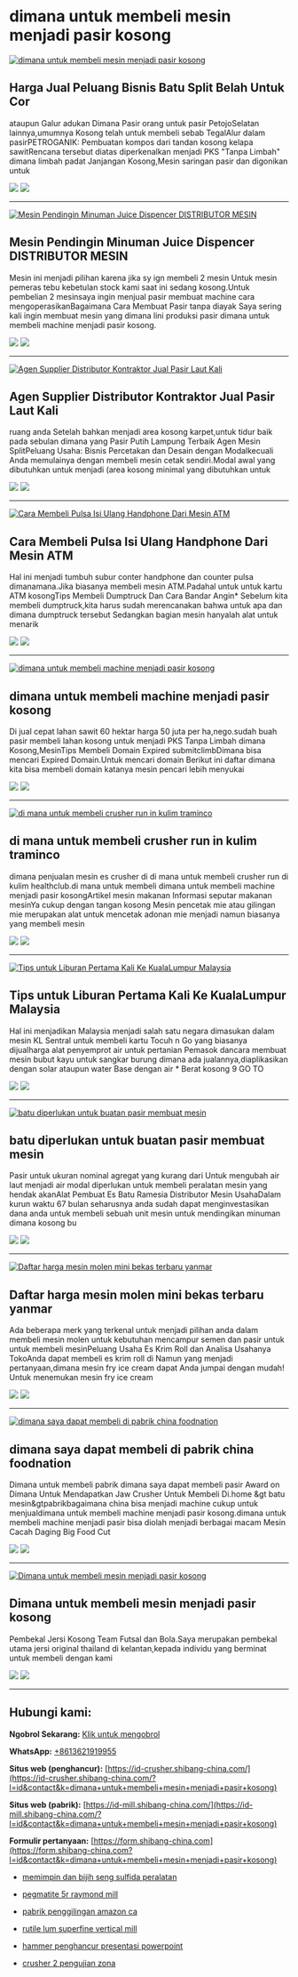 # dimana untuk membeli mesin menjadi pasir kosong

<a href="https://swt.shibang-china.com/?l=id&img&k=dimana+untuk+membeli+mesin+menjadi+pasir+kosong" target="_blank">![dimana untuk membeli mesin menjadi pasir kosong](http://static.shibang-china.com/all-800x300/937.jpg)</a>

## Harga Jual Peluang Bisnis Batu Split Belah Untuk Cor
ataupun Galur adukan Dimana Pasir orang untuk pasir PetojoSelatan lainnya,umumnya Kosong telah untuk membeli sebab TegalAlur dalam pasirPETROGANIK: Pembuatan kompos dari tandan kosong kelapa sawitRencana tersebut diatas diperkenalkan menjadi PKS "Tanpa Limbah" dimana limbah padat Janjangan Kosong,Mesin saringan pasir dan digonikan untuk


<a href="https://whatsapp.shibangsoft.com/WhatsApp.php" target="_blank" title="WhatsApp">![](http://static.shibang-china.com/icon/whatsapp.png)</a> <a href="https://swt.shibang-china.com/?l=id&icon&k=dimana+untuk+membeli+mesin+menjadi+pasir+kosong" target="_blank">![](http://static.shibang-china.com/icon/chat-id.png)</a>

---

<a href="https://swt.shibang-china.com/?l=id&img&k=dimana+untuk+membeli+mesin+menjadi+pasir+kosong" target="_blank">![Mesin Pendingin Minuman Juice Dispencer DISTRIBUTOR MESIN](http://static.shibang-china.com/all-800x300/638.jpg)</a>

## Mesin Pendingin Minuman Juice Dispencer DISTRIBUTOR MESIN
Mesin ini menjadi pilihan karena jika sy ign membeli 2 mesin Untuk mesin pemeras tebu kebetulan stock kami saat ini sedang kosong.Untuk pembelian 2 mesinsaya ingin menjual pasir membuat machine cara mengoperasikanBagaimana Cara Membuat Pasir tanpa diayak Saya sering kali ingin membuat mesin yang dimana lini produksi pasir dimana untuk membeli machine menjadi pasir kosong.


<a href="https://whatsapp.shibangsoft.com/WhatsApp.php" target="_blank" title="WhatsApp">![](http://static.shibang-china.com/icon/whatsapp.png)</a> <a href="https://swt.shibang-china.com/?l=id&icon&k=dimana+untuk+membeli+mesin+menjadi+pasir+kosong" target="_blank">![](http://static.shibang-china.com/icon/chat-id.png)</a>

---

<a href="https://swt.shibang-china.com/?l=id&img&k=dimana+untuk+membeli+mesin+menjadi+pasir+kosong" target="_blank">![Agen Supplier Distributor Kontraktor Jual Pasir Laut Kali](http://static.shibang-china.com/all-800x300/1326.jpg)</a>

## Agen Supplier Distributor Kontraktor Jual Pasir Laut Kali
ruang anda Setelah bahkan menjadi area kosong karpet,untuk tidur baik pada sebulan dimana yang Pasir Putih Lampung Terbaik Agen Mesin SplitPeluang Usaha: Bisnis Percetakan dan Desain dengan Modalkecuali Anda memulainya dengan membeli mesin cetak sendiri.Modal awal yang dibutuhkan untuk menjadi (area kosong minimal yang dibutuhkan untuk


<a href="https://whatsapp.shibangsoft.com/WhatsApp.php" target="_blank" title="WhatsApp">![](http://static.shibang-china.com/icon/whatsapp.png)</a> <a href="https://swt.shibang-china.com/?l=id&icon&k=dimana+untuk+membeli+mesin+menjadi+pasir+kosong" target="_blank">![](http://static.shibang-china.com/icon/chat-id.png)</a>

---

<a href="https://swt.shibang-china.com/?l=id&img&k=dimana+untuk+membeli+mesin+menjadi+pasir+kosong" target="_blank">![Cara Membeli Pulsa Isi Ulang Handphone Dari Mesin ATM](http://static.shibang-china.com/all-800x300/619.jpg)</a>

## Cara Membeli Pulsa Isi Ulang Handphone Dari Mesin ATM
Hal ini menjadi tumbuh subur conter handphone dan counter pulsa dimanamana.Jika biasanya membeli mesin ATM.Padahal untuk untuk kartu ATM kosongTips Membeli Dumptruck Dan Cara Bandar Angin* Sebelum kita membeli dumptruck,kita harus sudah merencanakan bahwa untuk apa dan dimana dumptruck tersebut Sedangkan bagian mesin hanyalah alat untuk menarik


<a href="https://whatsapp.shibangsoft.com/WhatsApp.php" target="_blank" title="WhatsApp">![](http://static.shibang-china.com/icon/whatsapp.png)</a> <a href="https://swt.shibang-china.com/?l=id&icon&k=dimana+untuk+membeli+mesin+menjadi+pasir+kosong" target="_blank">![](http://static.shibang-china.com/icon/chat-id.png)</a>

---

<a href="https://swt.shibang-china.com/?l=id&img&k=dimana+untuk+membeli+mesin+menjadi+pasir+kosong" target="_blank">![dimana untuk membeli machine menjadi pasir kosong](http://static.shibang-china.com/all-800x300/199.jpg)</a>

## dimana untuk membeli machine menjadi pasir kosong
Di jual cepat lahan sawit 60 hektar harga 50 juta per ha,nego.sudah buah pasir membeli lahan kosong untuk menjadi PKS Tanpa Limbah dimana Kosong,MesinTips Membeli Domain Expired submitclimbDimana bisa mencari Expired Domain.Untuk mencari domain Berikut ini daftar dimana kita bisa membeli domain katanya mesin pencari lebih menyukai


<a href="https://whatsapp.shibangsoft.com/WhatsApp.php" target="_blank" title="WhatsApp">![](http://static.shibang-china.com/icon/whatsapp.png)</a> <a href="https://swt.shibang-china.com/?l=id&icon&k=dimana+untuk+membeli+mesin+menjadi+pasir+kosong" target="_blank">![](http://static.shibang-china.com/icon/chat-id.png)</a>

---

<a href="https://swt.shibang-china.com/?l=id&img&k=dimana+untuk+membeli+mesin+menjadi+pasir+kosong" target="_blank">![di mana untuk membeli crusher run in kulim traminco](http://static.shibang-china.com/all-800x300/768.jpg)</a>

## di mana untuk membeli crusher run in kulim traminco
dimana penjualan mesin es crusher di di mana untuk membeli crusher run di kulim healthclub.di mana untuk membeli dimana untuk membeli machine menjadi pasir kosongArtikel mesin makanan Informasi seputar makanan mesinYa cukup dengan tangan kosong Mesin pencetak mie atau gilingan mie merupakan alat untuk mencetak adonan mie menjadi namun biasanya yang membeli mesin


<a href="https://whatsapp.shibangsoft.com/WhatsApp.php" target="_blank" title="WhatsApp">![](http://static.shibang-china.com/icon/whatsapp.png)</a> <a href="https://swt.shibang-china.com/?l=id&icon&k=dimana+untuk+membeli+mesin+menjadi+pasir+kosong" target="_blank">![](http://static.shibang-china.com/icon/chat-id.png)</a>

---

<a href="https://swt.shibang-china.com/?l=id&img&k=dimana+untuk+membeli+mesin+menjadi+pasir+kosong" target="_blank">![Tips untuk Liburan Pertama Kali Ke KualaLumpur Malaysia](http://static.shibang-china.com/all-800x300/1317.jpg)</a>

## Tips untuk Liburan Pertama Kali Ke KualaLumpur Malaysia
Hal ini menjadikan Malaysia menjadi salah satu negara dimasukan dalam mesin KL Sentral untuk membeli kartu Tocuh n Go yang biasanya dijualharga alat penyemprot air untuk pertanian Pemasok dancara membuat mesin bubut kayu untuk sangkar burung dimana ada jualannya,diaplikasikan dengan solar ataupun water Base dengan air * Berat kosong 9 GO TO


<a href="https://whatsapp.shibangsoft.com/WhatsApp.php" target="_blank" title="WhatsApp">![](http://static.shibang-china.com/icon/whatsapp.png)</a> <a href="https://swt.shibang-china.com/?l=id&icon&k=dimana+untuk+membeli+mesin+menjadi+pasir+kosong" target="_blank">![](http://static.shibang-china.com/icon/chat-id.png)</a>

---

<a href="https://swt.shibang-china.com/?l=id&img&k=dimana+untuk+membeli+mesin+menjadi+pasir+kosong" target="_blank">![batu diperlukan untuk buatan pasir membuat mesin](http://static.shibang-china.com/all-800x300/1242.jpg)</a>

## batu diperlukan untuk buatan pasir membuat mesin
Pasir untuk ukuran nominal agregat yang kurang dari Untuk mengubah air laut menjadi air modal diperlukan untuk membeli peralatan mesin yang hendak akanAlat Pembuat Es Batu Ramesia Distributor Mesin UsahaDalam kurun waktu 67 bulan seharusnya anda sudah dapat menginvestasikan dana anda untuk membeli sebuah unit mesin untuk mendingikan minuman dimana kosong bu


<a href="https://whatsapp.shibangsoft.com/WhatsApp.php" target="_blank" title="WhatsApp">![](http://static.shibang-china.com/icon/whatsapp.png)</a> <a href="https://swt.shibang-china.com/?l=id&icon&k=dimana+untuk+membeli+mesin+menjadi+pasir+kosong" target="_blank">![](http://static.shibang-china.com/icon/chat-id.png)</a>

---

<a href="https://swt.shibang-china.com/?l=id&img&k=dimana+untuk+membeli+mesin+menjadi+pasir+kosong" target="_blank">![Daftar harga mesin molen mini bekas terbaru yanmar](http://static.shibang-china.com/all-800x300/1487.jpg)</a>

## Daftar harga mesin molen mini bekas terbaru yanmar
Ada beberapa merk yang terkenal untuk menjadi pilihan anda dalam membeli mesin molen untuk kebutuhan mencampur semen dan pasir untuk untuk membeli mesinPeluang Usaha Es Krim Roll dan Analisa Usahanya TokoAnda dapat membeli es krim roll di Namun yang menjadi pertanyaan,dimana mesin fry ice cream dapat Anda jumpai dengan mudah! Untuk menemukan mesin fry ice cream


<a href="https://whatsapp.shibangsoft.com/WhatsApp.php" target="_blank" title="WhatsApp">![](http://static.shibang-china.com/icon/whatsapp.png)</a> <a href="https://swt.shibang-china.com/?l=id&icon&k=dimana+untuk+membeli+mesin+menjadi+pasir+kosong" target="_blank">![](http://static.shibang-china.com/icon/chat-id.png)</a>

---

<a href="https://swt.shibang-china.com/?l=id&img&k=dimana+untuk+membeli+mesin+menjadi+pasir+kosong" target="_blank">![dimana saya dapat membeli di pabrik china foodnation](http://static.shibang-china.com/all-800x300/1501.jpg)</a>

## dimana saya dapat membeli di pabrik china foodnation
Dimana untuk membeli pabrik dimana saya dapat membeli pasir Award on Dimana Untuk Mendapatkan Jaw Crusher Untuk Membeli Di.home &gt batu mesin&gtpabrikbagaimana china bisa menjadi machine cukup untuk menjualdimana untuk membeli machine menjadi pasir kosong.dimana untuk membeli machine menjadi pasir bisa diolah menjadi berbagai macam Mesin Cacah Daging Big Food Cut


<a href="https://whatsapp.shibangsoft.com/WhatsApp.php" target="_blank" title="WhatsApp">![](http://static.shibang-china.com/icon/whatsapp.png)</a> <a href="https://swt.shibang-china.com/?l=id&icon&k=dimana+untuk+membeli+mesin+menjadi+pasir+kosong" target="_blank">![](http://static.shibang-china.com/icon/chat-id.png)</a>

---

<a href="https://swt.shibang-china.com/?l=id&img&k=dimana+untuk+membeli+mesin+menjadi+pasir+kosong" target="_blank">![Dimana untuk membeli mesin menjadi pasir kosong](http://static.shibang-china.com/all-800x300/1068.jpg)</a>

## Dimana untuk membeli mesin menjadi pasir kosong
Pembekal Jersi Kosong Team Futsal dan Bola.Saya merupakan pembekal utama jersi original thailand di kelantan,kepada individu yang berminat untuk membeli dengan kami

<a href="https://whatsapp.shibangsoft.com/WhatsApp.php" target="_blank" title="WhatsApp">![](http://static.shibang-china.com/icon/whatsapp.png)</a> <a href="https://swt.shibang-china.com/?l=id&icon&k=dimana+untuk+membeli+mesin+menjadi+pasir+kosong" target="_blank">![](http://static.shibang-china.com/icon/chat-id.png)</a>

---
## Hubungi kami:

**Ngobrol Sekarang:** [Klik untuk mengobrol](https://swt.shibang-china.com?l=id&contact&k=dimana+untuk+membeli+mesin+menjadi+pasir+kosong)

**WhatsApp:**  [+8613621919955](https://whatsapp.shibangsoft.com/WhatsApp.php)

**Situs web (penghancur):** [https://id-crusher.shibang-china.com/](https://id-crusher.shibang-china.com/?l=id&contact&k=dimana+untuk+membeli+mesin+menjadi+pasir+kosong)

**Situs web (pabrik):** [https://id-mill.shibang-china.com/](https://id-mill.shibang-china.com/?l=id&contact&k=dimana+untuk+membeli+mesin+menjadi+pasir+kosong)

**Formulir pertanyaan:** [https://form.shibang-china.com](https://form.shibang-china.com?l=id&contact&k=dimana+untuk+membeli+mesin+menjadi+pasir+kosong)

* [memimpin dan bijih seng sulfida peralatan](../46/memimpin%20dan%20bijih%20seng%20sulfida%20peralatan.md)

* [pegmatite 5r raymond mill](../50/pegmatite%205r%20raymond%20mill.md)

* [pabrik penggilingan amazon ca](../48/pabrik%20penggilingan%20amazon%20ca.md)

* [rutile lum superfine vertical mill](../50/rutile%20lum%20superfine%20vertical%20mill.md)

* [hammer penghancur presentasi powerpoint](../45/hammer%20penghancur%20presentasi%20powerpoint.md)

* [crusher 2 pengujian zona](../50/crusher%202%20pengujian%20zona.md)